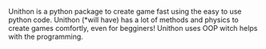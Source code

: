 Unithon is a python package to create game fast using the easy to use python code. Unithon (*will have) has a lot of methods and physics to create games comfortly, even for begginers! Unithon uses OOP witch helps with the programming.